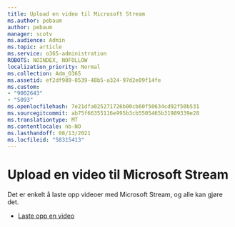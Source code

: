 ```yaml
---
title: Upload en video til Microsoft Stream
ms.author: pebaum
author: pebaum
manager: scotv
ms.audience: Admin
ms.topic: article
ms.service: o365-administration
ROBOTS: NOINDEX, NOFOLLOW
localization_priority: Normal
ms.collection: Adm_O365
ms.assetid: ef2df989-8539-48b5-a324-97d2e09f14fe
ms.custom:
- "9002643"
- "5093"
ms.openlocfilehash: 7e21dfa025271726b00cb60f50634cd92f50b531
ms.sourcegitcommit: ab75f66355116e995b3cb5505465b31989339e28
ms.translationtype: MT
ms.contentlocale: nb-NO
ms.lasthandoff: 08/13/2021
ms.locfileid: "58315413"
---
```

# <a name="upload-a-video-to-microsoft-stream"></a>Upload en video til Microsoft Stream

Det er enkelt å laste opp videoer med Microsoft Stream, og alle kan gjøre det.

- [Laste opp en video](https://docs.microsoft.com/stream/portal-upload-video)
